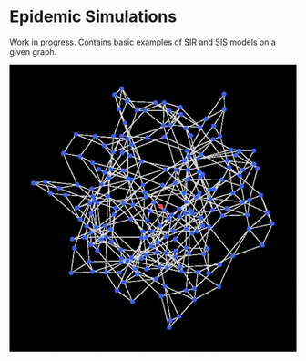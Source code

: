 # Epidemic Simulations
Work in progress. Contains basic examples of SIR and SIS models on a given graph.

![sir](docs/examples/out.gif " ")
